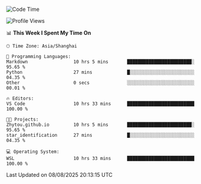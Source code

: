 <!--START_SECTION:waka-->
![Code Time](http://img.shields.io/badge/Code%20Time-3%2C064%20hrs%2021%20mins-blue)

![Profile Views](http://img.shields.io/badge/Profile%20Views-1-blue)

📊 **This Week I Spent My Time On** 

```text
🕑︎ Time Zone: Asia/Shanghai

💬 Programming Languages: 
Markdown                 10 hrs 5 mins       ████████████████████████░   95.65 % 
Python                   27 mins             █░░░░░░░░░░░░░░░░░░░░░░░░   04.35 % 
Other                    0 secs              ░░░░░░░░░░░░░░░░░░░░░░░░░   00.01 % 

🔥 Editors: 
VS Code                  10 hrs 33 mins      █████████████████████████   100.00 % 

🐱‍💻 Projects: 
Zhytou.github.io         10 hrs 5 mins       ████████████████████████░   95.65 % 
star_identification      27 mins             █░░░░░░░░░░░░░░░░░░░░░░░░   04.35 % 

💻 Operating System: 
WSL                      10 hrs 33 mins      █████████████████████████   100.00 % 
```


 Last Updated on 08/08/2025 20:13:15 UTC
<!--END_SECTION:waka-->